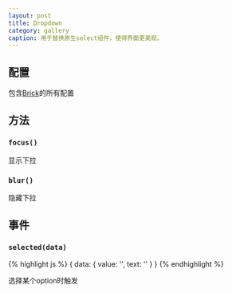 ```yaml
---
layout: post
title: Dropdown
category: gallery
caption: 用于替换原生select组件，使得界面更美观。
---
```


## 配置

包含[Brick](/brix/core/brick)的所有配置

## 方法

### `focus()`

显示下拉

### `blur()`

隐藏下拉

## 事件

### `selected(data)`

{% highlight js %}
{
    data: {
        value: '',
        text: ''
    }
}
{% endhighlight %}

选择某个option时触发
